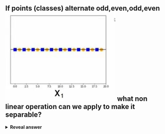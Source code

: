 ## If points (classes) alternate odd,even,odd,even&nbsp;<img src="../../../../../media/paste-4c25004621f32244effddbe3d4574a92e394667c.jpg">&nbsp;what non linear operation can we apply to make it separable?
<details>
<summary><b>Reveal answer</b></summary>
x' = xmod(2)<br><img src="../../../../../media/paste-5d68ab9a055ce9ba6ba1721ef0de38050d9c0ea2.jpg">
</details>

